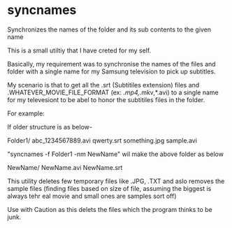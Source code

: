 # syncnames
Synchronizes the names of the folder and its sub contents to the given name


This is a small utiltiy that I have creted for my self.

Basically, my requirement was to synchronise the names of the files and folder with a single name for my Samsung television to pick up subtitles.

My scenario is that to get all the .srt (Subtitiles extension) files and .WHATEVER_MOVIE_FILE_FORMAT (ex: *.mp4,*.mkv,*.avi) to a single name for my televesiont
to be abel to honor the subtitiles files in the folder.

For example:

If older structure is as below-

Folder1/
		abc_1234567889.avi
		qwerty.srt
		something.jpg
		sample.avi

"syncnames -f Folder1 -nm NewName" wil make the above folder as below

NewName/
		NewName.avi
		NewName.srt

This utility deletes few temporary files like .JPG, .TXT and aslo removes the sample files (finding files based on size of file, assuming the biggest is always tehr eal movie and small ones are samples sort off)

Use with Caution as this delets the files which the program thinks to be junk.
